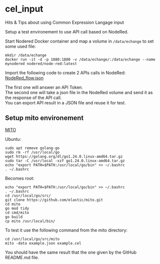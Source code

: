 # cel_input
Hits &amp; Tips about using Common Expression Langage input

Setup a test environement to use API call based on NodeRed.</br>

Start Nodered Docker container and map a volume in `/data/echange` to set some used file:</br>
```
mkdir /data/echange
docker run -it -d -p 1880:1880 -v /data/echange/:/data/echange --name mynodered nodered/node-red:latest
```

Import the following code to create 2 APIs calls in NodeRed:</br>
[NodeRed_flow.json](/NodeRed_flow.json)</br>

The first one will answer an API Token.</br>
The second one will take a json file in the NodeRed volume and send it as the response of the API call.</br>
You can export API result in a JSON file and reuse it for test.</br>

## Setup mito environement

[MITO](https://github.com/elastic/mito/tree/dev?tab=readme-ov-file)

Ubuntu:
```
sudo apt remove golang-go
sudo rm -rf /usr/local/go
wget https://golang.org/dl/go1.24.0.linux-amd64.tar.gz
sudo tar -C /usr/local -xzf go1.24.0.linux-amd64.tar.gz
echo "export PATH=$PATH:/usr/local/go/bin" >> ~/.bashrc
. ~/.bashrc
```
Becomes root:
```
echo "export PATH=$PATH:/usr/local/go/bin" >> ~/.bashrc
. ~/.bashrc
cd /usr/local/go/src/
git clone https://github.com/elastic/mito.git
cd mito
go mod tidy
cd cmd/mito
go build
cp mito /usr/local/bin/
```
To test it use the following command from the mito directory:</br>
```
cd /usr/local/go/src/mito
mito -data example.json example.cel
```

You should have the same result that the one given by the GitHub README.md file.</br>
